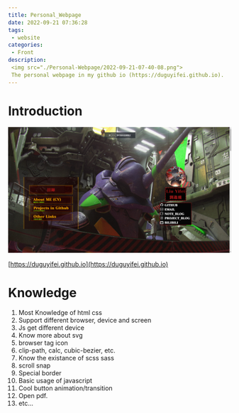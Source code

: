 ```yaml
---
title: Personal_Webpage
date: 2022-09-21 07:36:28
tags:
 - website
categories:
 - Front
description: 
 <img src="./Personal-Webpage/2022-09-21-07-40-08.png">
 The personal webpage in my github io (https://duguyifei.github.io).
---
```


# Introduction
![](Personal-Webpage/2022-09-21-07-40-08.png)

[https://duguyifei.github.io](https://duguyifei.github.io)

# Knowledge
1. Most Knowledge of html css
2. Support different browser, device and screen
3. Js get different device
4. Know more about svg
5. browser tag icon
6. clip-path, calc, cubic-bezier, etc.
7. Know the existance of scss sass
8. scroll snap
9. Special border
10. Basic usage of javascript
11. Cool button animation/transition
12. Open pdf.
13. etc...